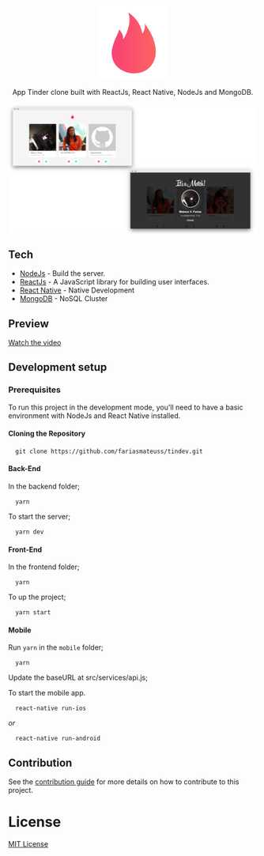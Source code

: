<p align="center">
  <img src="./.github/logo.png" />
</p>

<p align="center">
  App Tinder clone built with ReactJs, React Native, NodeJs and MongoDB.
</p> 

<img src=".github/thumbnail.png" align="center" />

## Tech

- [NodeJs](https://nodejs.org/en/) - Build the server.
- [ReactJs](https://reactjs.org) - A JavaScript library for building user interfaces.
- [React Native](https://reactnative.dev) - Native Development
- [MongoDB](https://www.mongodb.com/) - NoSQL Cluster

## Preview

[Watch the video](https://youtu.be/CMpfswpfDR0)

## Development setup

### Prerequisites

To run this project in the development mode, you'll need to have a basic environment with NodeJs and React Native installed.

#### Cloning the Repository

```
  git clone https://github.com/fariasmateuss/tindev.git
```

#### Back-End

In the backend folder;

```
  yarn 
```

To start the server;

```
  yarn dev
```

#### Front-End 

In the frontend folder;

```
  yarn 
```

To up the project;

``` 
  yarn start
```

#### Mobile 

Run `yarn` in the `mobile` folder;

```
  yarn 
```

Update the baseURL at src/services/api.js;

To start the mobile app.

```
  react-native run-ios
```

*or*

```
  react-native run-android
```

## Contribution

See the [contribution guide](CONTRIBUTING.md) for more details on how to contribute to this project.

# License

[MIT License](/LICENSE)

